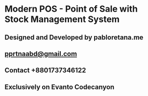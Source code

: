# Modern POS - Point of Sale with Stock Management System

## Designed and Developed by pabloretana.me

## pprtnaabd@gmail.com
## Contact +8801737346122


## Exclusively on Evanto Codecanyon